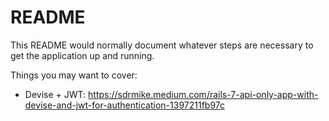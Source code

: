 # README

This README would normally document whatever steps are necessary to get the
application up and running.

Things you may want to cover:

* Devise + JWT: https://sdrmike.medium.com/rails-7-api-only-app-with-devise-and-jwt-for-authentication-1397211fb97c
